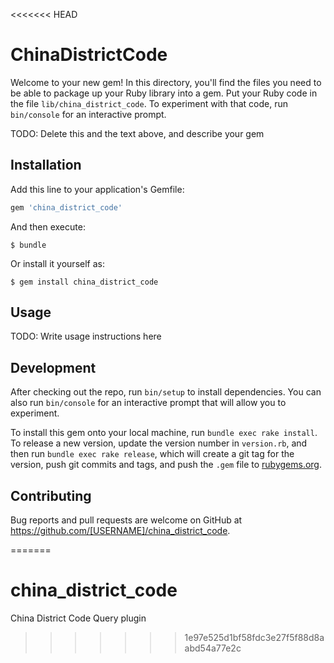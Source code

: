 <<<<<<< HEAD
# ChinaDistrictCode

Welcome to your new gem! In this directory, you'll find the files you need to be able to package up your Ruby library into a gem. Put your Ruby code in the file `lib/china_district_code`. To experiment with that code, run `bin/console` for an interactive prompt.

TODO: Delete this and the text above, and describe your gem

## Installation

Add this line to your application's Gemfile:

```ruby
gem 'china_district_code'
```

And then execute:

    $ bundle

Or install it yourself as:

    $ gem install china_district_code

## Usage

TODO: Write usage instructions here

## Development

After checking out the repo, run `bin/setup` to install dependencies. You can also run `bin/console` for an interactive prompt that will allow you to experiment.

To install this gem onto your local machine, run `bundle exec rake install`. To release a new version, update the version number in `version.rb`, and then run `bundle exec rake release`, which will create a git tag for the version, push git commits and tags, and push the `.gem` file to [rubygems.org](https://rubygems.org).

## Contributing

Bug reports and pull requests are welcome on GitHub at https://github.com/[USERNAME]/china_district_code.

=======
# china_district_code
China District Code Query plugin
>>>>>>> 1e97e525d1bf58fdc3e27f5f88d8aabd54a77e2c
